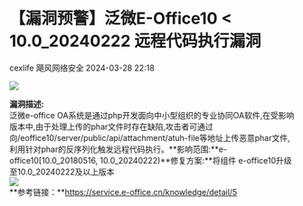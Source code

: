 #  【漏洞预警】泛微E-Office10 < 10.0_20240222 远程代码执行漏洞   
cexlife  飓风网络安全   2024-03-28 22:18  
  
![](https://mmbiz.qpic.cn/mmbiz_png/ibhQpAia4xu00jyLOWib7PSOzrtdIU5PUeWmJ6cpzibXZnY9z18Gg38MSnelZyTyMAiaCcUxthPsXgEDJNGibQ46JjcA/640?wx_fmt=png&from=appmsg "")  
  
**漏洞描述:**  
泛微e-office OA系统是通过php开发面向中小型组织的专业协同OA软件,在受影响版本中,由于处理上传的phar文件时存在缺陷,攻击者可通过向/eoffice10/server/public/api/attachment/atuh-file等地址上传恶意phar文件,利用针对phar的反序列化触发远程代码执行。**影响范围:**e-office10[10.0_20180516, 10.0_20240222)**修复方案:**将组件 e-office10升级至10.0_20240222及以上版本  
![](https://mmbiz.qpic.cn/mmbiz_png/ibhQpAia4xu00jyLOWib7PSOzrtdIU5PUeWkEJOsbIqlneicTBDxTg8sIweicvzWmJicXsibsXG8n5iczB2RyZSfxxWW1Q/640?wx_fmt=png&from=appmsg "")  
**参考链接：**https://service.e-office.cn/knowledge/detail/5  
